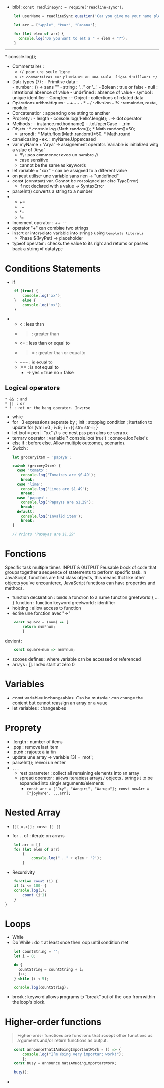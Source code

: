 * bibli: `const readlineSync = require("readline-sync");`
```javascript
	let userName = readlineSync.question('Can you give me your name please?');

	let arr = ["Apple", "Pear", "Banana"];

	for (let elem of arr) {
	  console.log("Do you want to eat a " + elem + "?");
	}
```
<hr>
* console.log();

* Commentaires : 
	* `// pour une seule ligne `
	* `/* commentaires sur plusieurs ou une seule  ligne d'ailleurs */`
* Data types (7) : 
				- Primitive data : 	
									- number : () -> sans ""
									- string : "..." or '...'
									- Bolean : true or false
									- null : intentional absence of value
									- undefined : absence of value
									- symbol : unique identifier
				- Complex : 		- Object : collections of related data
* Opérations arithmétiques : 
							- +
							- -
							- *
							- / : division
							- % : remainder, reste, modulo
* Concatenation : appending one string to another
* Proprety : 
		- length
			- console.log('Hello'.lenght);
								 . -> dot operator
* Methods : 
			- instance.methodname()
			- .toUpperCase
			- .trim
* Objets : 
				* console.log (Math.random());
				* Math.random()\*50;
	* arrondi : 
				* Math.floor(Math.random()\*50)
				* Math.round
* camelcasing
		- ex. : myName.Uppercased
* var myName 	= 'Arya'
				-> assignement operator. Variable is initialized witg a value of 'Arya'
	* /!\ : pas commencer avec un nombre //
	* case sensitive
	* cannot be the same as keywords
* let variable = "xxx"
			 - can be assigned to a different value
* on peut utiliser une variable sans rien -> "undefined"
* const (constant) var. Cannot be reassigned (or else TypeError)
	- if not declared with a value -> SyntaxError
* parseInt() converts a string to a number
* 
	* +=
	* -=
	* \*=
	* /=
* Increment operator : ++, --
* operator "+" can combine two strings
* insert or interpolate variable into strings using `template literals`
	* Phase 	${MyPet}
				-> placeholder
* typeof operator : checks the value to its right and returns or passes back a string of datatype
# Conditions Statements

* if
```javascript
	if (true) {
		console.log('xx');
	}	else {
		console.log('xx');
	}
```
*	
	* < : less than
	* > : greater than
	* <= : less than or equal to
	* >= : greater than or equal to
	* === : is equal to
	* !== : is not equal to
		* -> yes = true 	no = false
## Logical operators	
	* && : and
	* || : or
	* ! : not or the bang operator. Inverse
* while
* for : 3 expressions seperate by ;
	init ; stopping condition ; itertation to update
	for (var i=0 ; i<9 ; i++){
		str= str+i;
	}
* let tool = pen || "xx"
	// si ce nest pas pen alors ce sera xx
* ternary operator : variable ? console.log('true') : console.log('else');
* else if : before else. Allow multiple outcomes, scenarios.
* Switch : 
	```javascript
	let groceryItem = 'papaya';

	switch (groceryItem) {
	  case 'tomato':
	    console.log('Tomatoes are $0.49');
	    break;
	  case 'lime':
	    console.log('Limes are $1.49');
	    break;
	  case 'papaya':
	    console.log('Papayas are $1.29');
	    break;
	  default:
	    console.log('Invalid item');
	    break;
	}
	
	// Prints 'Papayas are $1.29'
	```
# Fonctions

Specific task multiple times. 
	INPUT & OUTPUT
Reusable block of code that groups together a sequence of statements to perform specific task.
In JavaScript, functions are first class objects, this means that like other objects you've encountered, JavaScript functions can have properties and methods. 
* function declaration : binds a fonction to a name
		function greetworld { ... }
			function : function keyword
			greetworld : identifier
* hoisting : allow access to function 
* écrire une fonction avec "=>"
```javascript	
	const square = (num) => {
		return num*num;
		}
```
devient :

```javascript	
	const square=num => num*num;
```
* scopes defines : where variable can be accessed or referenced
* arrays : []. Index start at zéro 0
# Variables
* const variables inchangeables. Can be mutable : can change the content but cannot reassign an array or a value
* let variables : changeables
# Proprety
* .length : number of items
* .pop : remove last item
* .push : rajoute à la fin
* update une array -> variable [3] = 'mot';
* parseInt(); renvoi un entier
* `...`
	* rest parameter : collect all remaining elements into an array
	* spread operator : allows iterables( arrays / objects / strings ) to be expanded into single arguments/elements
		* `const arr = ["Joy", "Wangari", "Warugu"]; const newArr = ["joykare", ...arr];`
# Nested Array
* `[][[x,x]]; const [] []`

* for ... of : iterate on arrays
```javascript	
	let arr = [];
	for (let elem of arr)
		{
			console.log("..." + elem + '?');
		}
```
* Recursivity 
```javascript	
	function count (i) {
	if (i <= 100) {
	console.log(i);
		count (i+1)
	}
}	
```
# Loops
* While
* Do While : do it at least once then loop until condition met
```javascript
	let countString = '';
	let i = 0;

	do {
	  countString = countString + i;
	  i++;
	} while (i < 5);

	console.log(countString);
```
* break : keyword allows programs to “break” out of the loop from within the loop's block.

# Higher-order functions
> Higher-order functions are functions that accept other functions as arguments and/or return functions as output.

```javascript
	const announceThatIAmDoingImportantWork = () => {
	    console.log("I’m doing very important work!");
		};
	const busy = announceThatIAmDoingImportantWork;

	busy();
```
* 
